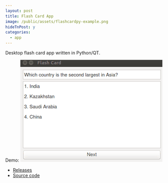 ```yaml
---
layout: post
title: Flash Card App
image: /public/assets/flashcardpy-example.png
hideTnPost: y
categories:
  - app
---
```


Desktop flash card app written in Python/QT.

Demo:
![flashcardpy-example.gif](/public/assets/flashcardpy-example.gif)

- <a href="https://github.com/takasoft/flashcardPy/releases/" target="_blank">Releases</a>
- <a href="https://github.com/takasoft/flashcardPy" target="_blank">Source code</a>
